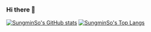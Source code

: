### Hi there 👋

<!--
**SungminSo/SungminSo** is a ✨ _special_ ✨ repository because its `README.md` (this file) appears on your GitHub profile.

Here are some ideas to get you started:

- 🔭 I’m currently working on ...
- 🌱 I’m currently learning ...
- 👯 I’m looking to collaborate on ...
- 🤔 I’m looking for help with ...
- 💬 Ask me about ...
- 📫 How to reach me: ...
- 😄 Pronouns: ...
- ⚡ Fun fact: ...
-->
[![SungminSo's GitHub stats](https://github-readme-stats.vercel.app/api?username=SungminSo&count_private=true&show_icons=true&theme=blueberry&locale=kr)](https://github.com/anuraghazra/github-readme-stats)
[![SungminSo's Top Langs](https://github-readme-stats.vercel.app/api/top-langs/?username=SungminSo&layout=compact&theme=blueberry&locale=kr)](https://github.com/anuraghazra/github-readme-stats)
